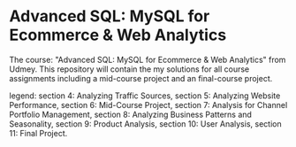 # Advanced SQL: MySQL for Ecommerce & Web Analytics

The course: "Advanced SQL: MySQL for Ecommerce &amp; Web Analytics" from Udmey.
This repository will contain the my solutions for all course assignments including 
a mid-course project and an final-course project.

legend: section 4: Analyzing Traffic Sources,
        section 5: Analyzing Website Performance,
        section 6: Mid-Course Project,
        section 7: Analysis for Channel Portfolio Management,
        section 8: Analyzing Business Patterns and Seasonality,
        section 9: Product Analysis,
        section 10: User Analysis,
        section 11: Final Project.
